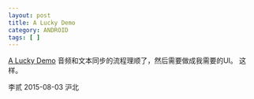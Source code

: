 ```yaml
---
layout: post
title: A Lucky Demo
category: ANDROID
tags: [ ]
---
```


[A Lucky Demo](/Demos/TalkingBook21.apk)
音频和文本同步的流程理顺了，然后需要做成我需要的UI。
这样。

李贰 2015-08-03 沪北
